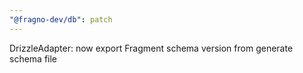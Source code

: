 ```yaml
---
"@fragno-dev/db": patch
---
```


DrizzleAdapter: now export Fragment schema version from generate schema file
